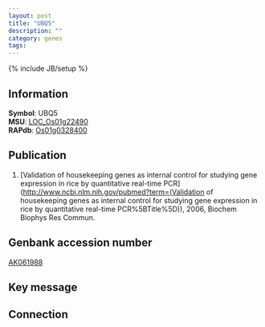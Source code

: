 ```yaml
---
layout: post
title: "UBQ5"
description: ""
category: genes
tags: 
---
```

{% include JB/setup %}

## Information
__Symbol__: UBQ5  
__MSU__: [LOC_Os01g22490](http://rice.plantbiology.msu.edu/cgi-bin/ORF_infopage.cgi?orf=LOC_Os01g22490)  
__RAPdb__: [Os01g0328400](http://rapdb.dna.affrc.go.jp/viewer/gbrowse_details/irgsp1?name=Os01g0328400)  

## Publication
1. [Validation of housekeeping genes as internal control for studying gene expression in rice by quantitative real-time PCR](http://www.ncbi.nlm.nih.gov/pubmed?term=(Validation of housekeeping genes as internal control for studying gene expression in rice by quantitative real-time PCR%5BTitle%5D)), 2006, Biochem Biophys Res Commun.

## Genbank accession number
[AK061988](http://www.ncbi.nlm.nih.gov/nuccore/AK061988)

## Key message

## Connection


